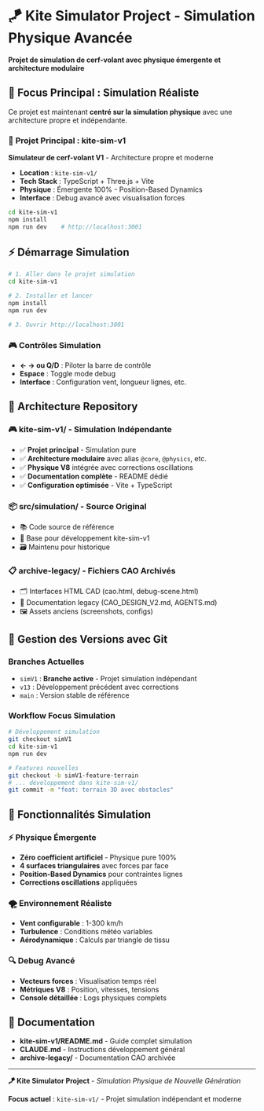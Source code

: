 # 🪁 Kite Simulator Project - Simulation Physique Avancée

**Projet de simulation de cerf-volant avec physique émergente et architecture modulaire**

## 🎯 **Focus Principal : Simulation Réaliste**

Ce projet est maintenant **centré sur la simulation physique** avec une architecture propre et indépendante.

### 🚀 **Projet Principal : kite-sim-v1**

**Simulateur de cerf-volant V1** - Architecture propre et moderne
- **Location** : `kite-sim-v1/`
- **Tech Stack** : TypeScript + Three.js + Vite  
- **Physique** : Émergente 100% - Position-Based Dynamics
- **Interface** : Debug avancé avec visualisation forces

```bash
cd kite-sim-v1
npm install
npm run dev    # http://localhost:3001
```

## ⚡ **Démarrage Simulation**

```bash
# 1. Aller dans le projet simulation  
cd kite-sim-v1

# 2. Installer et lancer
npm install
npm run dev

# 3. Ouvrir http://localhost:3001
```

### 🎮 **Contrôles Simulation**
- **← → ou Q/D** : Piloter la barre de contrôle
- **Espace** : Toggle mode debug  
- **Interface** : Configuration vent, longueur lignes, etc.

## 📁 **Architecture Repository**

### 🎮 **kite-sim-v1/** - Simulation Indépendante
- ✅ **Projet principal** - Simulation pure
- ✅ **Architecture modulaire** avec alias `@core`, `@physics`, etc.
- ✅ **Physique V8** intégrée avec corrections oscillations
- ✅ **Documentation complète** - README dédié
- ✅ **Configuration optimisée** - Vite + TypeScript

### 📦 **src/simulation/** - Source Original  
- 📚 Code source de référence
- 🔄 Base pour développement kite-sim-v1
- 🗃️ Maintenu pour historique

### 📋 **archive-legacy/** - Fichiers CAO Archivés
- 🗂️ Interfaces HTML CAD (cao.html, debug-scene.html)  
- 📖 Documentation legacy (CAO_DESIGN_V2.md, AGENTS.md)
- 🖼️ Assets anciens (screenshots, configs)

## 🌿 **Gestion des Versions avec Git**

### Branches Actuelles
- `simV1` : **Branche active** - Projet simulation indépendant
- `v13` : Développement précédent avec corrections
- `main` : Version stable de référence  

### Workflow Focus Simulation
```bash
# Développement simulation
git checkout simV1
cd kite-sim-v1
npm run dev

# Features nouvelles
git checkout -b simV1-feature-terrain
# ... développement dans kite-sim-v1/
git commit -m "feat: terrain 3D avec obstacles"
```

## 🔬 **Fonctionnalités Simulation**

### ⚡ **Physique Émergente**
- **Zéro coefficient artificiel** - Physique pure 100%
- **4 surfaces triangulaires** avec forces par face
- **Position-Based Dynamics** pour contraintes lignes
- **Corrections oscillations** appliquées

### 🌪️ **Environnement Réaliste**  
- **Vent configurable** : 1-300 km/h
- **Turbulence** : Conditions météo variables
- **Aérodynamique** : Calculs par triangle de tissu

### 🔍 **Debug Avancé**
- **Vecteurs forces** : Visualisation temps réel
- **Métriques V8** : Position, vitesses, tensions
- **Console détaillée** : Logs physiques complets

## 📖 **Documentation**

- **kite-sim-v1/README.md** - Guide complet simulation
- **CLAUDE.md** - Instructions développement général  
- **archive-legacy/** - Documentation CAO archivée

---

**🪁 Kite Simulator Project** - *Simulation Physique de Nouvelle Génération*

**Focus actuel** : `kite-sim-v1/` - Projet simulation indépendant et moderne